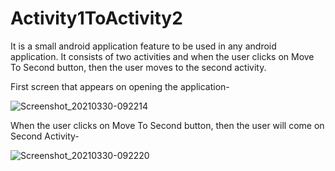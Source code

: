 # Activity1ToActivity2
It is a small android application feature to be used in any android application. It consists of two activities and when the user clicks on Move To Second button, then the user moves to the second activity.


First screen that appears on opening the application-

![Screenshot_20210330-092214](https://user-images.githubusercontent.com/64889275/112931733-4e235080-913a-11eb-8481-70b331b87ea6.png)


When the user clicks on Move To Second button, then the user will come on Second Activity-

![Screenshot_20210330-092220](https://user-images.githubusercontent.com/64889275/112931882-93478280-913a-11eb-8abe-0b129e2178f6.png)

